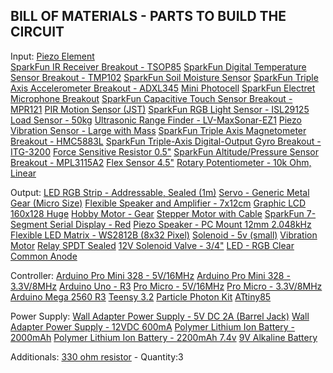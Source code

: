 BILL OF MATERIALS - PARTS TO BUILD THE CIRCUIT
----------------------------------------------
Input:
[Piezo Element](https://www.sparkfun.com/products/10293)\
[SparkFun IR Receiver Breakout - TSOP85](https://www.sparkfun.com/products/8554)
[SparkFun Digital Temperature Sensor Breakout - TMP102](https://www.sparkfun.com/products/11931)
[SparkFun Soil Moisture Sensor](https://www.sparkfun.com/products/13322)
[SparkFun Triple Axis Accelerometer Breakout - ADXL345](https://www.sparkfun.com/products/9836)
[Mini Photocell](https://www.sparkfun.com/products/9088)
[SparkFun Electret Microphone Breakout](https://www.sparkfun.com/products/9964)
[SparkFun Capacitive Touch Sensor Breakout - MPR121](https://www.sparkfun.com/products/9695)
[PIR Motion Sensor (JST)](https://www.sparkfun.com/products/13285)
[SparkFun RGB Light Sensor - ISL29125](https://www.sparkfun.com/products/12829)
[Load Sensor - 50kg](https://www.sparkfun.com/products/10245)
[Ultrasonic Range Finder - LV-MaxSonar-EZ1](https://www.sparkfun.com/products/639)
[Piezo Vibration Sensor - Large with Mass](https://www.sparkfun.com/products/9197)
[SparkFun Triple Axis Magnetometer Breakout - HMC5883L](https://www.sparkfun.com/products/10530)
[SparkFun Triple-Axis Digital-Output Gyro Breakout - ITG-3200](https://www.sparkfun.com/products/11977)
[Force Sensitive Resistor 0.5"](https://www.sparkfun.com/products/9375)
[SparkFun Altitude/Pressure Sensor Breakout - MPL3115A2](https://www.sparkfun.com/products/11084)
[Flex Sensor 4.5"](https://www.sparkfun.com/products/8606)
[Rotary Potentiometer - 10k Ohm, Linear](https://www.sparkfun.com/products/9939)

Output:
[LED RGB Strip - Addressable, Sealed (1m)](https://www.sparkfun.com/products/12027)
[Servo - Generic Metal Gear (Micro Size)](https://www.sparkfun.com/products/10333)
[Flexible Speaker and Amplifier - 7x12cm](https://www.sparkfun.com/products/12723)
[Graphic LCD 160x128 Huge](https://www.sparkfun.com/products/8799)
[Hobby Motor - Gear](https://www.sparkfun.com/products/11696)
[Stepper Motor with Cable](https://www.sparkfun.com/products/9238)
[SparkFun 7-Segment Serial Display - Red](https://www.sparkfun.com/products/11441)
[Piezo Speaker - PC Mount 12mm 2.048kHz](https://www.sparkfun.com/products/7950)
[Flexible LED Matrix - WS2812B (8x32 Pixel)](https://www.sparkfun.com/products/13304)
[Solenoid - 5v (small)](https://www.sparkfun.com/products/11015)
[Vibration Motor](https://www.sparkfun.com/products/8449)
[Relay SPDT Sealed](https://www.sparkfun.com/products/100)
[12V Solenoid Valve - 3/4"](https://www.sparkfun.com/products/10456?_ga=1.191796521.287856586.1404736557)
[LED - RGB Clear Common Anode](https://www.sparkfun.com/products/10820)

Controller:
[Arduino Pro Mini 328 - 5V/16MHz](https://www.sparkfun.com/products/11113)
[Arduino Pro Mini 328 - 3.3V/8MHz](https://www.sparkfun.com/products/11114)
[Arduino Uno - R3](https://www.sparkfun.com/products/11021)
[Pro Micro - 5V/16MHz](https://www.sparkfun.com/products/12640)
[Pro Micro - 3.3V/8MHz](https://www.sparkfun.com/products/12587)
[Arduino Mega 2560 R3](https://www.sparkfun.com/products/11061)
[Teensy 3.2](https://www.sparkfun.com/products/13736)
[Particle Photon Kit](https://www.sparkfun.com/products/13345)
[ATtiny85](https://www.sparkfun.com/products/9378)

Power Supply:
[Wall Adapter Power Supply - 5V DC 2A (Barrel Jack)](https://www.sparkfun.com/products/12889)
[Wall Adapter Power Supply - 12VDC 600mA](https://www.sparkfun.com/products/9442)
[Polymer Lithium Ion Battery - 2000mAh](https://www.sparkfun.com/products/8483)
[Polymer Lithium Ion Battery - 2200mAh 7.4v](https://www.sparkfun.com/products/11856)
[9V Alkaline Battery](https://www.sparkfun.com/products/10218)

Additionals:
[330 ohm resistor](https://www.sparkfun.com/products/8377) - Quantity:3

